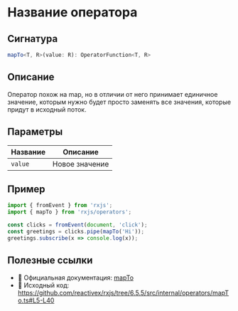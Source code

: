 # Название оператора

## Сигнатура

```typescript
mapTo<T, R>(value: R): OperatorFunction<T, R>
```

## Описание

Оператор похож на map, но в отличии от него принимает единичное значение, которым нужно будет просто заменять все значения, которые придут в исходный поток.

## Параметры

| Название | Описание |
|-|-|
| `value` | Новое значение |

## Пример

```typescript
import { fromEvent } from 'rxjs';
import { mapTo } from 'rxjs/operators';

const clicks = fromEvent(document, 'click');
const greetings = clicks.pipe(mapTo('Hi'));
greetings.subscribe(x => console.log(x));
```

## Полезные ссылки

- 📰 Официальная документация: [mapTo](https://rxjs.dev/api/operators/mapTo)
- 📁 Исходный код: https://github.com/reactivex/rxjs/tree/6.5.5/src/internal/operators/mapTo.ts#L5-L40
